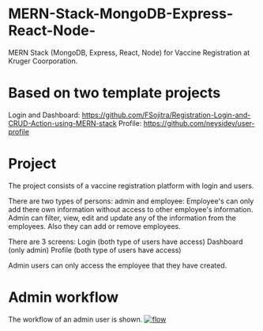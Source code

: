 # MERN-Stack-MongoDB-Express-React-Node-
MERN Stack (MongoDB, Express, React, Node) for Vaccine Registration at Kruger Coorporation.

# Based on two template projects
Login and Dashboard: https://github.com/FSojitra/Registration-Login-and-CRUD-Action-using-MERN-stack
Profile: https://github.com/neysidev/user-profile

# Project
The project consists of a vaccine registration platform with login and users.

There are two types of persons: admin and employee:
Employee's can only add there own information without access to other employee's information.
Admin can filter, view, edit and update any of the information from the employees. Also they can add or remove employees.

There are 3 screens:
Login (both type of users have access)
Dashboard (only admin)
Profile (both type of users have access)

Admin users can only access the employee that they have created.


# Admin workflow
The workflow of an admin user is shown.
[![flow](https://github.com/Davidmenamm/MERN-Stack-MongoDB-Express-React-Node/blob/main/admin_workflow_3.gif)](https://github.com/Davidmenamm/MERN-Stack-MongoDB-Express-React-Node/blob/main/admin_workflow_3.gif)

